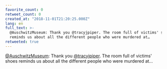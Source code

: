 ```yaml
---
favorite_count: 0
retweet_count: 0
created_at: "2018-11-01T21:20:25.000Z"
lang: en
full_text: >-
  @AuschwitzMuseum: Thank you @tracyjpiper. The room full of victims' shoes
  reminds us about all the different people who were murdered at…
retweeted: true
---
```


[@AuschwitzMuseum](https://twitter.com/AuschwitzMuseum): Thank you
[@tracyjpiper](https://twitter.com/tracyjpiper). The room full of victims' shoes
reminds us about all the different people who were murdered at…
